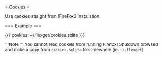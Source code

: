 = Cookies =

Use cookies straight from !FireFox3 installation.

=== Example ===

{{{
cookies: ~/.flexget/cookies.sqlite
}}}

'''Note:''' You cannot read cookies from running Firefox! Shutdown browsed and make a copy from `cookies.sqlite` to somewhere (ie. `~/.flexget`)